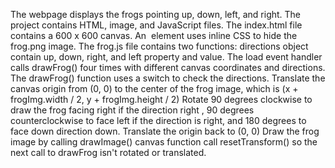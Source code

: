 The webpage displays the frogs pointing up, down, left, and right.
The project contains HTML, image, and JavaScript files.
The index.html file contains a 600 x 600 canvas. 
An <img> element uses inline CSS to hide the frog.png image.
The frog.js file contains two functions:
    directions object contain up, down, right, and left property and value.
    The load event handler calls drawFrog() four times with different canvas coordinates and directions.
    The drawFrog() function 
    uses a switch to check the directions.
    Translate the canvas origin from (0, 0) to the center of the frog image, which is (x + frogImg.width / 2, y + frogImg.height / 2)
    Rotate 90 degrees clockwise to draw the frog facing right if the direction right
    , 90 degrees counterclockwise to face left if the direction is right, 
    and 180 degrees to face down direction down.
    Translate the origin back to (0, 0)
    Draw the frog image by calling drawImage() canvas function 
    call resetTransform() so the next call to drawFrog isn't rotated or translated.
